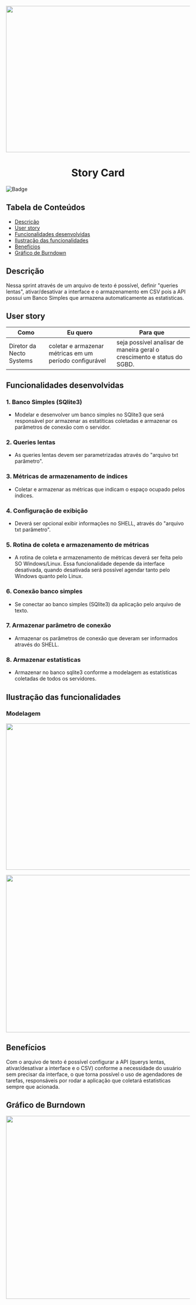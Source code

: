 <p align="center">
  <img src="https://github.com/DolphinDatabase/SGBD_Health/blob/Sprint-3/Images%20Sprint%203/Cards%20Sprint%203.png?w=400"height="400" width="700" />

</p>
<h1 align="center"> Story Card  </h1>  

![Badge](https://img.shields.io/badge/STATUS-CONCLU%C3%8DDO-green)


## Tabela de Conteúdos  


 * [Descrição](#descrição)
 * [User story](#user-story)  
 * [Funcionalidades desenvolvidas](#funcionalidades-desenvolvidas)
 * [Ilustração das funcionalidades](#ilustração-das-funcionalidades)
 * [Benefícios](#benefícios)
 * [Gráfico de Burndown](#gráfico-de-burndown)  



## Descrição  


<p align="justified"> Nessa sprint através de um arquivo de texto é possível, definir "queries lentas", ativar/desativar a interface e o armazenamento em CSV pois a API possui um Banco Simples que armazena automaticamente as estatisticas. 

  
## User story  
  
 
 | Como | Eu quero | Para que |
 | ------- | ------- | ------- |
 | Diretor da Necto Systems | coletar e armazenar métricas em um período configurável | seja possível analisar de maneira geral o crescimento e status do SGBD. |
  
 
## Funcionalidades desenvolvidas  
  
  
 ### 1. Banco Simples (SQlite3) 
 - Modelar e desenvolver um banco simples no SQlite3 que será responsável por armazenar as estatíticas coletadas e armazenar os parâmetros de conexão com o servidor.
  
 ### 2. Queries lentas
 - As queries lentas devem ser parametrizadas através do "arquivo txt parâmetro".
  
 ### 3. Métricas de armazenamento de índices
 - Coletar e armazenar as métricas que indicam o espaço ocupado pelos índices.
  
 ### 4. Configuração de exibição
 - Deverá ser opcional exibir informações no SHELL,  através do "arquivo txt parâmetro".
  
 ### 5. Rotina de coleta e armazenamento de métricas
 - A rotina de coleta e armazenamento de métricas deverá ser feita pelo SO Windows/Linux. Essa funcionalidade depende da interface desativada, quando desativada será possível agendar tanto pelo Windows quanto pelo Linux.
  
 ### 6. Conexão banco simples
 - Se conectar ao banco simples (SQlite3) da aplicação pelo arquivo de texto.
  
 ### 7. Armazenar parâmetro de conexão
 - Armazenar os parâmetros de conexão que deveram ser informados através do SHELL.
  
 ### 8. Armazenar estatísticas
 - Armazenar no banco sqlite3 conforme a modelagem as estatísticas coletadas de todos os servidores.

  
 ## Ilustração das funcionalidades   
  
  ### Modelagem    
  
   <p align="left">
  <img src="https://github.com/DolphinDatabase/SGBD_Health/blob/Sprint-3/Images%20Sprint%203/Modelagem.jpg?w=200"height="400" width="600" /> 
   
   <p align="left">
  <img src="https://github.com/DolphinDatabase/SGBD_Health/blob/Sprint-3/Images%20Sprint%203/Modelagem_3.png?w=200"height="430" width="600" />   
     
    
  
 ## Benefícios
  
   Com o arquivo de texto é possível configurar a API (querys lentas, ativar/desativar a interface e o CSV) conforme a necessidade do usuário sem precisar da interface, 
   o que torna possível o uso de agendadores de tarefas, responsáveis por rodar a aplicação que coletará estatisticas sempre que acionada.
  
    
 ## Gráfico de Burndown
  
 <p align="left">
  <img src="https://github.com/DolphinDatabase/SGBD_Health/blob/Sprint-3/Images%20Sprint%203/Burndown%20sprint%203.png?w=200"height="500" width="1300" /> 

  
  

  
  
  
  
 
